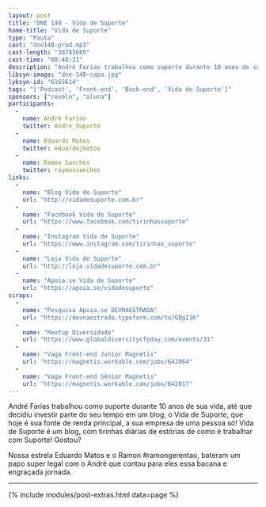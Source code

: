 ```yaml
---
layout: post
title: "DNE 140 - Vida de Suporte"
home-title: "Vida de Suporte"
type: "Pauta"
cast: "dne140-prod.mp3"
cast-length: "38785089"
cast-time: "00:40:21"
description: "André Farias trabalhou como suporte durante 10 anos de sua vida, até que decidiu investir parte do seu tempo em um blog, o Vida de Suporte, que hoje é sua fonte de renda principal, a sua empresa de uma pessoa só! Vida de Suporte é um blog, com tirinhas diárias de estórias de como é trabalhar com Suporte! Gostou? Nossa estrela Eduardo Matos e o Ramon #ramongerentao, bateram um papo super legal com o André que contou para eles essa bacana e engraçada jornada."
libsyn-image: "dne-140-capa.jpg"
lybsyn-id: "6165614"
tags: "['Podcast', 'Front-end', 'Back-end', 'Vida de Suporte']"
sponsors: ["revelo", "alura"]
participants:
  -
    name: André Farias
    twitter: Andre_Suporte
  -
    name: Eduardo Matos
    twitter: eduardojmatos
  -
    name: Ramon Sanches
    twitter: raymonsanches
links:
  -
    name: "Blog Vida de Suporte"
    url: "http://vidadesuporte.com.br"
  -
    name: "Facebook Vida de Suporte"
    url: "https://www.facebook.com/tirinhassuporte"
  -
    name: "Instagram Vida de Suporte"
    url: "https://www.instagram.com/tirinhas_suporte"
  -
    name: "Loja Vida de Suporte"
    url: "http://loja.vidadesuporte.com.br"
  -
    name: "Apoia.se Vida de Suporte"
    url: "https://apoia.se/vidadesuporte"
scraps:
  -
    name: "Pesquisa Apoia.se DEVNAESTRADA"
    url: "https://devnaestrada.typeform.com/to/GQgI1K"
  -
    name: "Meetup Diversidade"
    url: "https://www.globaldiversitycfpday.com/events/31"
  -
    name: "Vaga Front-end Junior Magnetis"
    url: "https://magnetis.workable.com/jobs/642064"
  -
    name: "Vaga Front-end Sênior Magnetis"
    url: "https://magnetis.workable.com/jobs/642017"
---
```


André Farias trabalhou como suporte durante 10 anos de sua vida, até que decidiu investir parte do seu tempo em um blog, o Vida de Suporte, que hoje é sua fonte de renda principal, a sua empresa de uma pessoa só! Vida de Suporte é um blog, com tirinhas diárias de estórias de como é trabalhar com Suporte! Gostou?

Nossa estrela Eduardo Matos e o Ramon #ramongerentao, bateram um papo super legal com o André que contou para eles essa bacana e engraçada jornada.

---

{% include modules/post-extras.html data=page %}
